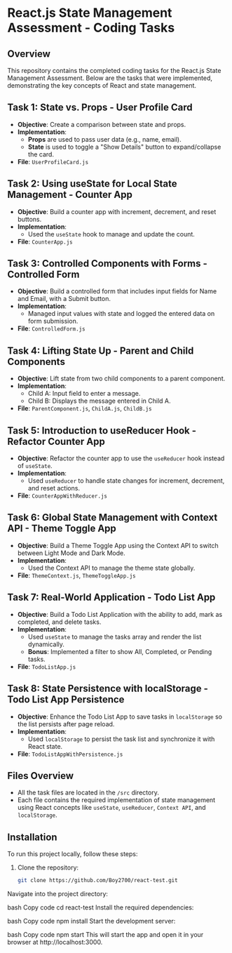 # React.js State Management Assessment - Coding Tasks

## Overview
This repository contains the completed coding tasks for the React.js State Management Assessment. Below are the tasks that were implemented, demonstrating the key concepts of React and state management.

## Task 1: **State vs. Props** - User Profile Card
- **Objective**: Create a comparison between state and props.
- **Implementation**:
  - **Props** are used to pass user data (e.g., name, email).
  - **State** is used to toggle a "Show Details" button to expand/collapse the card.
- **File**: `UserProfileCard.js`

## Task 2: **Using useState for Local State Management** - Counter App
- **Objective**: Build a counter app with increment, decrement, and reset buttons.
- **Implementation**: 
  - Used the `useState` hook to manage and update the count.
- **File**: `CounterApp.js`

## Task 3: **Controlled Components with Forms** - Controlled Form
- **Objective**: Build a controlled form that includes input fields for Name and Email, with a Submit button.
- **Implementation**: 
  - Managed input values with state and logged the entered data on form submission.
- **File**: `ControlledForm.js`

## Task 4: **Lifting State Up** - Parent and Child Components
- **Objective**: Lift state from two child components to a parent component.
- **Implementation**:
  - Child A: Input field to enter a message.
  - Child B: Displays the message entered in Child A.
- **File**: `ParentComponent.js`, `ChildA.js`, `ChildB.js`

## Task 5: **Introduction to useReducer Hook** - Refactor Counter App
- **Objective**: Refactor the counter app to use the `useReducer` hook instead of `useState`.
- **Implementation**: 
  - Used `useReducer` to handle state changes for increment, decrement, and reset actions.
- **File**: `CounterAppWithReducer.js`

## Task 6: **Global State Management with Context API** - Theme Toggle App
- **Objective**: Build a Theme Toggle App using the Context API to switch between Light Mode and Dark Mode.
- **Implementation**: 
  - Used the Context API to manage the theme state globally.
- **File**: `ThemeContext.js`, `ThemeToggleApp.js`

## Task 7: **Real-World Application** - Todo List App
- **Objective**: Build a Todo List Application with the ability to add, mark as completed, and delete tasks.
- **Implementation**: 
  - Used `useState` to manage the tasks array and render the list dynamically.
  - **Bonus**: Implemented a filter to show All, Completed, or Pending tasks.
- **File**: `TodoListApp.js`

## Task 8: **State Persistence with localStorage** - Todo List App Persistence
- **Objective**: Enhance the Todo List App to save tasks in `localStorage` so the list persists after page reload.
- **Implementation**:
  - Used `localStorage` to persist the task list and synchronize it with React state.
- **File**: `TodoListAppWithPersistence.js`

## Files Overview
- All the task files are located in the `/src` directory.
- Each file contains the required implementation of state management using React concepts like `useState`, `useReducer`, `Context API`, and `localStorage`.

## Installation

To run this project locally, follow these steps:

1. Clone the repository:
   ```bash
   git clone https://github.com/Boy2700/react-test.git
Navigate into the project directory:

bash
Copy code
cd react-test
Install the required dependencies:

bash
Copy code
npm install
Start the development server:

bash
Copy code
npm start
This will start the app and open it in your browser at http://localhost:3000.
   
